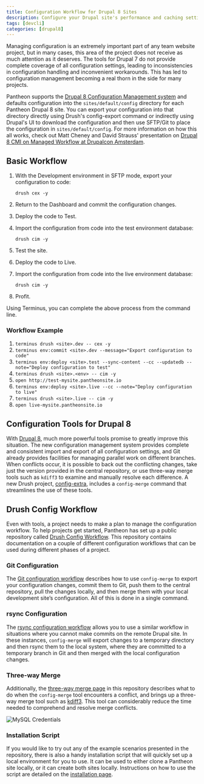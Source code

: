 ```yaml
---
title: Configuration Workflow for Drupal 8 Sites
description: Configure your Drupal site's performance and caching settings to make significant improvements.
tags: [devcli]
categories: [drupal8]
---
```

Managing configuration is an extremely important part of any team website project, but in many cases, this area of the project does not receive as much attention as it deserves. The tools for Drupal 7 do not provide complete coverage of all configuration settings, leading to inconsistencies in configuration handling and inconvenient workarounds. This has led to configuration management becoming a real thorn in the side for many projects.

Pantheon supports the [Drupal 8 Configuration Management system](https://www.drupal.org/documentation/administer/config) and defaults configuration into the `sites/default/config` directory for each Pantheon Drupal 8 site. You can export your configuration into that directory directly using Drush's config-export command or indirectly using Drupal's UI to download the configuration and then use SFTP/Git to place the configuration in `sites/default/config`. For more information on how this all works, check out Matt Cheney and David Strauss' presentation on [Drupal 8 CMI on Managed Workflow at Drupalcon Amsterdam](https://www.youtube.com/watch?v=eg2dtPFyGxs).

## Basic Workflow

1.  With the Development environment in SFTP mode, export your configuration to code:

        drush cex -y

2.  Return to the Dashboard and commit the configuration changes.
3.  Deploy the code to Test.
4.  Import the configuration from code into the test environment database:

        drush cim -y

5.  Test the site.
6.  Deploy the code to Live.
7.  Import the configuration from code into the live environment database:

        drush cim -y

8.  Profit.

Using Terminus, you can complete the above process from the command line.

### Workflow Example

1.  `terminus drush <site>.dev -- cex -y`
2.  `terminus env:commit <site>.dev --message="Export configuration to code"`
3.  `terminus env:deploy <site>.test --sync-content --cc --updatedb --note="Deploy configuration to test"`
4.  `terminus drush <site>.<env> -- cim -y`
5.  `open http://test-mysite.pantheonsite.io`
6.  `terminus env:deploy <site>.live --cc --note="Deploy configuration to live"`
7.  `terminus drush <site>.live -- cim -y`
8.  `open live-mysite.pantheonsite.io`

## Configuration Tools for Drupal 8
With [Drupal 8](https://pantheon.io/drupal-8), much more powerful tools promise to greatly improve this situation. The new configuration management system provides complete and consistent import and export of all configuration settings, and Git already provides facilities for managing parallel work on different branches. When conflicts occur, it is  possible to back out the conflicting changes, take just the version provided in the central repository, or use three-way merge tools such as `kdiff3` to examine and manually resolve each difference. A new Drush project, [config-extra](https://github.com/drush-ops/config-extra), includes a `config-merge` command that streamlines the use of these tools.

## Drush Config Workflow
Even with tools, a project needs to make a plan to manage the configuration workflow. To help projects get started, Pantheon has set up a public repository called [Drush Config Workflow](https://github.com/pantheon-systems/drush-config-workflow). This repository contains documentation on a couple of different configuration workflows that can be used during different phases of a project.

### Git Configuration
The [Git configuration workflow](https://github.com/pantheon-systems/drush-config-workflow/blob/master/docs/git_workflow.md) describes how to use `config-merge` to export your configuration changes, commit them to Git, push them to the central repository, pull the changes locally, and then merge them with your local development site’s configuration. All of this is done in a single command.

### rsync Configuration
The [rsync configuration workflow](https://github.com/pantheon-systems/drush-config-workflow/blob/master/docs/rsync_workflow.md) allows you to use a similar workflow in situations where you cannot make commits on the remote Drupal site. In these instances, `config-merge` will export changes to a temporary directory and then rsync them to the local system, where they are committed to a temporary branch in Git and then merged with the local configuration changes.

### Three-way Merge
Additionally, the [three-way merge page](https://github.com/pantheon-systems/drush-config-workflow/blob/master/docs/three_way_merge.md) in this repository describes what to do when the `config-merge` tool encounters a conflict, and brings up a three-way merge tool such as [kdiff3](http://kdiff3.sourceforge.net/). This tool can considerably reduce the time needed to comprehend and resolve merge conflicts.

![MySQL Credentials](/source/docs/assets/images/kdiff3-user-field-conflicts.png)

### Installation Script
If you would like to try out any of the example scenarios presented in the repository, there is also a handy installation script that will quickly set up a local environment for you to use. It can be used to either clone a Pantheon site locally, or it can create both sites locally. Instructions on how to use the script are detailed on the [installation page](https://github.com/pantheon-systems/drush-config-workflow/blob/master/INSTALL.md).
